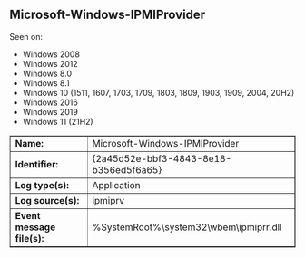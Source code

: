 ## Microsoft-Windows-IPMIProvider

Seen on:
* Windows 2008
* Windows 2012
* Windows 8.0
* Windows 8.1
* Windows 10 (1511, 1607, 1703, 1709, 1803, 1809, 1903, 1909, 2004, 20H2)
* Windows 2016
* Windows 2019
* Windows 11 (21H2)

<table border="1" class="docutils">
  <tbody>
    <tr>
      <td><b>Name:</b></td>
      <td>Microsoft-Windows-IPMIProvider</td>
    </tr>
    <tr>
      <td><b>Identifier:</b></td>
      <td>{2a45d52e-bbf3-4843-8e18-b356ed5f6a65}</td>
    </tr>
    <tr>
      <td><b>Log type(s):</b></td>
      <td>Application</td>
    </tr>
    <tr>
      <td><b>Log source(s):</b></td>
      <td>ipmiprv</td>
    </tr>
    <tr>
      <td><b>Event message file(s):</b></td>
      <td>%SystemRoot%\system32\wbem\ipmiprr.dll</td>
    </tr>
  </tbody>
</table>

&nbsp;


